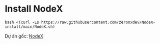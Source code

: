 # Install NodeX
```
bash <(curl -Ls https://raw.githubusercontent.com/zeronxdev/NodeX-install/main/NodeX.sh)
```
Dự án gốc: [NodeX](https://github.com/zeronxdev/NodeX)
